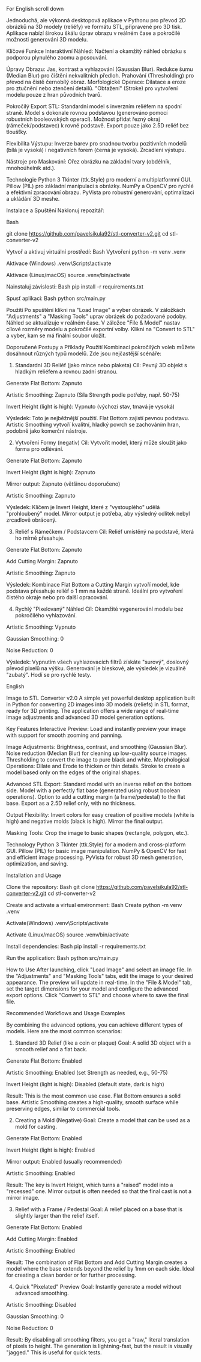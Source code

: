 For English scroll down

Jednoduchá, ale výkonná desktopová aplikace v Pythonu pro převod 2D obrázků na 3D modely (reliéfy) ve formátu STL, připravené pro 3D tisk. Aplikace nabízí širokou škálu úprav obrazu v reálném čase a pokročilé možnosti generování 3D modelu.

Klíčové Funkce
Interaktivní Náhled: Načtení a okamžitý náhled obrázku s podporou plynulého zoomu a posouvání.


Úpravy Obrazu:
Jas, kontrast a vyhlazování (Gaussian Blur).
Redukce šumu (Median Blur) pro čištění nekvalitních předloh.
Prahování (Thresholding) pro převod na čistě černobílý obraz.
Morfologické Operace:
Dilatace a eroze pro ztučnění nebo ztenčení detailů.
"Obtažení" (Stroke) pro vytvoření modelu pouze z hran původních tvarů.

Pokročilý Export STL:
Standardní model s inverzním reliéfem na spodní straně.
Model s dokonale rovnou podstavou (generováno pomocí robustních booleovských operací).
Možnost přidat řezný okraj (rámeček/podstavec) k rovné podstavě.
Export pouze jako 2.5D reliéf bez tloušťky.


Flexibilita Výstupu:
Inverze barev pro snadnou tvorbu pozitivních modelů (bílá je vysoká) i negativních forem (černá je vysoká).
Zrcadlení výstupu.


Nástroje pro Maskování: 
Ořez obrázku na základní tvary (obdélník, mnohoúhelník atd.).


Technologie
Python 3
Tkinter (ttk.Style) pro moderní a multiplatformní GUI.
Pillow (PIL) pro základní manipulaci s obrázky.
NumPy a OpenCV pro rychlé a efektivní zpracování obrazu.
PyVista pro robustní generování, optimalizaci a ukládání 3D meshe.

Instalace a Spuštění
Naklonuj repozitář:

Bash

git clone https://github.com/pavelsikula92/stl-converter-v2.git
cd stl-converter-v2

Vytvoř a aktivuj virtuální prostředí:
Bash
Vytvoření
python -m venv .venv

Aktivace (Windows)
.venv\Scripts\activate

Aktivace (Linux/macOS)
source .venv/bin/activate

Nainstaluj závislosti:
Bash
pip install -r requirements.txt

Spusť aplikaci:
Bash
python src/main.py


Použití
Po spuštění klikni na "Load Image" a vyber obrázek.
V záložkách "Adjustments" a "Masking Tools" uprav obrázek do požadované podoby. Náhled se aktualizuje v reálném čase.
V záložce "File & Model" nastav cílové rozměry modelu a pokročilé exportní volby.
Klikni na "Convert to STL" a vyber, kam se má finální soubor uložit.

Doporučené Postupy a Příklady Použití
Kombinací pokročilých voleb můžete dosáhnout různých typů modelů. Zde jsou nejčastější scénáře:

1. Standardní 3D Reliéf (jako mince nebo plaketa)
Cíl: Pevný 3D objekt s hladkým reliéfem a rovnou zadní stranou.

Generate Flat Bottom: Zapnuto

Artistic Smoothing: Zapnuto (Síla Strength podle potřeby, např. 50-75)

Invert Height (light is high): Vypnuto (výchozí stav, tmavá je vysoká)

Výsledek: Toto je nejběžnější použití. Flat Bottom zajistí pevnou podstavu. Artistic Smoothing vytvoří kvalitní, hladký povrch se zachováním hran, podobně jako komerční nástroje.

2. Vytvoření Formy (negativ)
Cíl: Vytvořit model, který může sloužit jako forma pro odlévání.

Generate Flat Bottom: Zapnuto

Invert Height (light is high): Zapnuto

Mirror output: Zapnuto (většinou doporučeno)

Artistic Smoothing: Zapnuto

Výsledek: Klíčem je Invert Height, které z "vystouplého" udělá "prohloubený" model. Mirror output je potřeba, aby výsledný odlitek nebyl zrcadlově obrácený.

3. Reliéf s Rámečkem / Podstavcem
Cíl: Reliéf umístěný na podstavě, která ho mírně přesahuje.

Generate Flat Bottom: Zapnuto

Add Cutting Margin: Zapnuto

Artistic Smoothing: Zapnuto

Výsledek: Kombinace Flat Bottom a Cutting Margin vytvoří model, kde podstava přesahuje reliéf o 1 mm na každé straně. Ideální pro vytvoření čistého okraje nebo pro další opracování.

4. Rychlý "Pixelovaný" Náhled
Cíl: Okamžité vygenerování modelu bez pokročilého vyhlazování.

Artistic Smoothing: Vypnuto

Gaussian Smoothing: 0

Noise Reduction: 0

Výsledek: Vypnutím všech vyhlazovacích filtrů získáte "surový", doslovný převod pixelů na výšku. Generování je bleskové, ale výsledek je vizuálně "zubatý". Hodí se pro rychlé testy.




English


Image to STL Converter v2.0
A simple yet powerful desktop application built in Python for converting 2D images into 3D models (reliefs) in STL format, ready for 3D printing. The application offers a wide range of real-time image adjustments and advanced 3D model generation options.

Key Features
Interactive Preview: Load and instantly preview your image with support for smooth zooming and panning.

Image Adjustments:
Brightness, contrast, and smoothing (Gaussian Blur).
Noise reduction (Median Blur) for cleaning up low-quality source images.
Thresholding to convert the image to pure black and white.
Morphological Operations:
Dilate and Erode to thicken or thin details.
Stroke to create a model based only on the edges of the original shapes.


Advanced STL Export:
Standard model with an inverse relief on the bottom side.
Model with a perfectly flat base (generated using robust boolean operations).
Option to add a cutting margin (a frame/pedestal) to the flat base.
Export as a 2.5D relief only, with no thickness.


Output Flexibility:
Invert colors for easy creation of positive models (white is high) and negative molds (black is high).
Mirror the final output.


Masking Tools:
Crop the image to basic shapes (rectangle, polygon, etc.).


Technology
Python 3
Tkinter (ttk.Style) for a modern and cross-platform GUI.
Pillow (PIL) for basic image manipulation.
NumPy & OpenCV for fast and efficient image processing.
PyVista for robust 3D mesh generation, optimization, and saving.

Installation and Usage

Clone the repository:
Bash
git clone https://github.com/pavelsikula92/stl-converter-v2.git
cd stl-converter-v2


Create and activate a virtual environment:
Bash
Create
python -m venv .venv

Activate(Windows)
.venv\Scripts\activate

Activate (Linux/macOS)
source .venv/bin/activate


Install dependencies:
Bash
pip install -r requirements.txt


Run the application:
Bash
python src/main.py


How to Use
After launching, click "Load Image" and select an image file.
In the "Adjustments" and "Masking Tools" tabs, edit the image to your desired appearance. The preview will update in real-time.
In the "File & Model" tab, set the target dimensions for your model and configure the advanced export options.
Click "Convert to STL" and choose where to save the final file.

Recommended Workflows and Usage Examples

By combining the advanced options, you can achieve different types of models. Here are the most common scenarios:

1. Standard 3D Relief (like a coin or plaque)
Goal: A solid 3D object with a smooth relief and a flat back.

Generate Flat Bottom: Enabled

Artistic Smoothing: Enabled (set Strength as needed, e.g., 50-75)

Invert Height (light is high): Disabled (default state, dark is high)

Result: This is the most common use case. Flat Bottom ensures a solid base. Artistic Smoothing creates a high-quality, smooth surface while preserving edges, similar to commercial tools.

2. Creating a Mold (Negative)
Goal: Create a model that can be used as a mold for casting.

Generate Flat Bottom: Enabled

Invert Height (light is high): Enabled

Mirror output: Enabled (usually recommended)

Artistic Smoothing: Enabled

Result: The key is Invert Height, which turns a "raised" model into a "recessed" one. Mirror output is often needed so that the final cast is not a mirror image.

3. Relief with a Frame / Pedestal
Goal: A relief placed on a base that is slightly larger than the relief itself.

Generate Flat Bottom: Enabled

Add Cutting Margin: Enabled

Artistic Smoothing: Enabled

Result: The combination of Flat Bottom and Add Cutting Margin creates a model where the base extends beyond the relief by 1mm on each side. Ideal for creating a clean border or for further processing.

4. Quick "Pixelated" Preview
Goal: Instantly generate a model without advanced smoothing.

Artistic Smoothing: Disabled

Gaussian Smoothing: 0

Noise Reduction: 0

Result: By disabling all smoothing filters, you get a "raw," literal translation of pixels to height. The generation is lightning-fast, but the result is visually "jagged." This is useful for quick tests.
